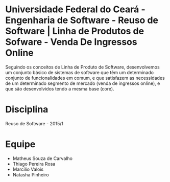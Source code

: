 # Universidade Federal do Ceará - Engenharia de Software - Reuso de Software | Linha de Produtos de Sofware - Venda De Ingressos Online
Seguindo os conceitos de Linha de Produto de Software, desenvolvemos um conjunto básico de sistemas de software que têm um determinado conjunto de funcionalidades em comum, e que satisfazem as necessidades de um determinado segmento de mercado (venda de ingressos online), e que são desenvolvidos tendo a mesma base (core).

# Disciplina
Reuso de Software - 2015/1

# Equipe
- Matheus Souza de Carvalho
- Thiago Pereira Rosa
- Marcílio Valois
- Natasha Pinheiro
